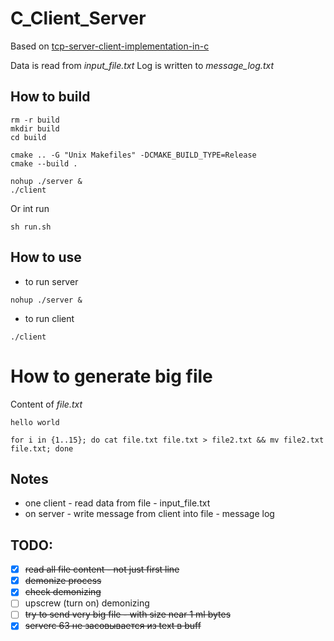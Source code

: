 # C_Client_Server

Based on [tcp-server-client-implementation-in-c](https://www.geeksforgeeks.org/tcp-server-client-implementation-in-c/)  

Data is read from *input_file.txt*
Log is written to *message_log.txt*

## How to build

```shell script
rm -r build
mkdir build
cd build

cmake .. -G "Unix Makefiles" -DCMAKE_BUILD_TYPE=Release
cmake --build .

nohup ./server &
./client
```

Or int run
```shell script
sh run.sh
```

## How to use 

- to run server
```shell script
nohup ./server &
```

- to run client
```shell script
./client
```

# How to generate big file
Content of *file.txt*
```shell script
hello world
```
```shell script
for i in {1..15}; do cat file.txt file.txt > file2.txt && mv file2.txt file.txt; done
```


## Notes
- one client - read data from file - input_file.txt
- on server - write message from client into file - message log

## TODO:
- [x] ~~read all file content - not just first line~~
- [x] ~~demonize process~~
- [x] ~~check demonizing~~
- [ ] upscrew (turn on) demonizing 
- [ ] ~~try to send very big file - with size near 1 ml bytes~~
- [x] ~~serverc 63 не засовывается из text в buff~~